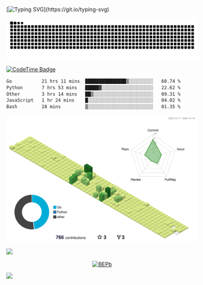 [![Typing SVG](https://readme-typing-svg.demolab.com?font=JetBrains+Mono&duration=3000&center=true&vCenter=true&multiline=true&repeat=false&width=800&height=80&lines=Welcome+to+KevinMatt's+workshop;Do+not+go+gentle+into+that+good+night.)](https://git.io/typing-svg)

![snake-grid](https://raw.githubusercontent.com/kevinmatthe/kevinmatthe/output/github-contribution-grid-snake-dark.svg)

[![CodeTime Badge](https://img.shields.io/endpoint?style=flat-square&color=222&url=https%3A%2F%2Fapi.codetime.dev%2Fshield%3Fid%3D30418%26project%3D%26in=0)](https://codetime.dev)

<!--START_SECTION:waka-->

```txt
Go           21 hrs 11 mins  ███████████████▒░░░░░░░░░   60.74 %
Python       7 hrs 53 mins   █████▓░░░░░░░░░░░░░░░░░░░   22.62 %
Other        3 hrs 14 mins   ██▒░░░░░░░░░░░░░░░░░░░░░░   09.31 %
JavaScript   1 hr 24 mins    █░░░░░░░░░░░░░░░░░░░░░░░░   04.02 %
Bash         28 mins         ▒░░░░░░░░░░░░░░░░░░░░░░░░   01.35 %
```

<!--END_SECTION:waka-->

<!--   profile-green-animate -->
![](./profile-3d-contrib/profile-green-animate.svg)

<!--  2d history skills -->
<img src="https://cr-skills-chart-widget.azurewebsites.net/api/api?username=kevinmatthe" width="auto"></img>

<p align="center"> 
<a href="https://github.com/ryo-ma/github-profile-trophy"><img src="https://github-profile-trophy.vercel.app/?username=kevinmatthe" alt="BEPb" /></a>
</p>

<img src="https://cr-ss-service.azurewebsites.net/api/ScreenShot?widget=summary&username=kevinmatthe" width="auto"></img>
